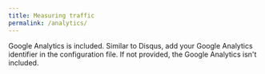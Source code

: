 ```yaml
---
title: Measuring traffic
permalink: /analytics/
---
```


Google Analytics is included. Similar to Disqus, add your Google Analytics identifier in the configuration file. If not provided, the Google Analytics isn't included.

